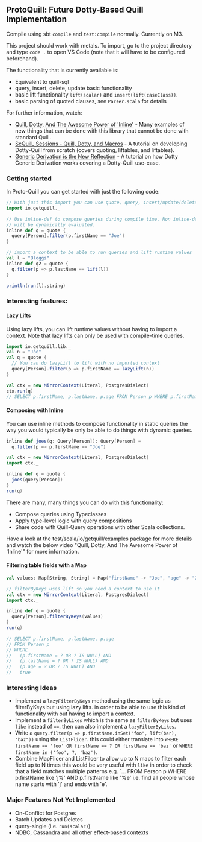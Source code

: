 ## ProtoQuill: Future Dotty-Based Quill Implementation

Compile using sbt `compile` and `test:compile` normally. Currently on M3.

This project should work with metals. To import, go to the
project directory and type `code .` to open VS Code
(note that it will have to be configured beforehand).

The functionality that is currently available is:
 - Equivalent to quill-sql
 - query, insert, delete, update basic functionality
 - basic lift functionality `lift(scalar)` and `insert(lift(caseClass))`.
 - basic parsing of quoted clauses, see `Parser.scala` for details

For further information, watch:
 - [Quill, Dotty, And The Awesome Power of 'Inline'](https://www.youtube.com/watch?v=SmBpGkIsJIU) - Many examples of new things that can be done with this library that cannot be done with standard Quill.
 - [ScQuilL Sessions - Quill, Dotty, and Macros](https://www.youtube.com/watch?v=0PSg__PPjY8&list=PLqky8QybCVQYNZY_MNJpkjFKT-dAdHQDX) - A tutorial on developing Dotty-Quill from scratch (covers quoting, liftables, and liftables).
 - [Generic Derivation is the New Reflection](https://www.youtube.com/watch?v=E9L1-rkYPng) - A tutorial on how Dotty Generic Derivation works covering a Dotty-Quill use-case.

### Getting started
In Proto-Quill you can get started with just the following code:
```scala
// With just this import you can use quote, query, insert/update/delete and lazyLift
import io.getquill._

// Use inline-def to compose queries during compile time. Non inline-def queries
// will be dynamically evaluated.
inline def q = quote {
  query[Person].filter(p.firstName == "Joe")
}

// import a context to be able to run queries and lift runtime values
val l = "Bloggs"
inline def q2 = quote {
  q.filter(p => p.lastName == lift(l))
}

println(run(l).string)
```

### Interesting features:

#### Lazy Lifts
Using lazy lifts, you can lift runtime values without having to import a context.
Note that lazy lifts can only be used with compile-time queries.
```scala
import io.getquill.lib._
val n = "Joe"
val q = quote {
  // You can do lazyLift to lift with no imported context
  query[Person].filter(p => p.firstName == lazyLift(n))
}

val ctx = new MirrorContext(Literal, PostgresDialect)
ctx.run(q)
// SELECT p.firstName, p.lastName, p.age FROM Person p WHERE p.firstName = ?
```

#### Composing with Inline

You can use inline methods to compose functionality in static queries the way you would
typically be only be able to do things with dynamic queries.
```scala
inline def joes(q: Query[Person]): Query[Person] =
  q.filter(p => p.firstName == "Joe")

val ctx = new MirrorContext(Literal, PostgresDialect)
import ctx._

inline def q = quote {
  joes(query[Person])
}
run(q)
```
There are many, many things you can do with this functionality:
 - Compose queries using Typeclasses
 - Apply type-level logic with query compositions
 - Share code with Quill-Query operations with other Scala collections.

Have a look at the test/scala/io/getquill/examples package for more details
and watch the below video "Quill, Dotty, And The Awesome Power of 'Inline'"
for more information.

#### Filtering table fields with a Map
```scala
val values: Map[String, String] = Map("firstName" -> "Joe", "age" -> "22")

// filterByKeys uses lift so you need a context to use it
val ctx = new MirrorContext(Literal, PostgresDialect)
import ctx._

inline def q = quote {
  query[Person].filterByKeys(values)
}
run(q)

// SELECT p.firstName, p.lastName, p.age 
// FROM Person p 
// WHERE
//   (p.firstName = ? OR ? IS NULL) AND
//   (p.lastName = ? OR ? IS NULL) AND
//   (p.age = ? OR ? IS NULL) AND
//   true
```

### Interesting Ideas
 - Implement a `lazyFilterByKeys` method using the same logic as filterByKeys but using lazy lifts.
   in order to be able to use this kind of functionality with out having to import a context.
 - Implement a `filterByLikes` which is the same as `filterByKeys` but uses `like` instead of `==`.
   then can also implement a `lazyFilterByLikes`.
 - Write a `query.filter(p => p.firstName.inSet("foo", lift(bar), "baz"))` using the `ListFlicer`.
   this could either translate into `WHERE firstName == 'foo' OR firstName == ? OR firstName == 'baz'` or 
   `WHERE firstName in ('foo', ?, 'baz')`.
 - Combine MapFlicer and ListFilcer to allow up to N maps to filter each field up to N times
   this would be very useful with `like` in order to check that a field matches multiple patterns
   e.g. `... FROM Person p WHERE p.firstName like 'j%' AND p.firstName like '%e' i.e. find
   all people whose name starts with 'j' and ends with 'e'.

### Major Features Not Yet Implemented
 - On-Conflict for Postgres
 - Batch Updates and Deletes
 - query-single (i.e. `run(scalar)`)
 - NDBC, Cassandra and all other effect-based contexts

